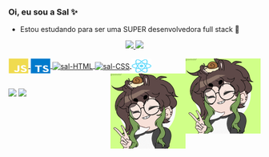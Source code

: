 ### Oi, eu sou a Sal ✨
- Estou estudando para ser uma SUPER desenvolvedora full stack 🐸

<!--- Statuzinhos abaixo. -->


<div align="center">
  <a href="https://github.com/dinosalro">
  <img height="150em" src="https://github-readme-stats.vercel.app/api?username=dinosalro&show_icons=true&theme=dracula&include_all_commits=true&count_private=true"/>
  <img height="150em" src="https://github-readme-stats.vercel.app/api/top-langs/?username=dinosalro&layout=compact&langs_count=7&theme=dracula"/>
</div>
  
  <!-- Icons -->
  
  <div style="display: inline_block"><br>
  <img align="center" alt="sal-Js" height="30" width="40" src="https://raw.githubusercontent.com/devicons/devicon/master/icons/javascript/javascript-plain.svg">
  <img align="center" alt="sal-Ts" height="30" width="40" src="https://raw.githubusercontent.com/devicons/devicon/master/icons/typescript/typescript-plain.svg">
  <img align="center" alt="sal-HTML" height="30" width="40" src="https://cdn.jsdelivr.net/gh/devicons/devicon/icons/html5/html5-plain-wordmark.svg">
  <img align="center" alt="sal-CSS" height="30" width="40" src="https://cdn.jsdelivr.net/gh/devicons/devicon/icons/css3/css3-plain-wordmark.svg">
  <img align="center" alt="sal-React" height="30" width="40" src="https://raw.githubusercontent.com/devicons/devicon/master/icons/react/react-original.svg">
  <img align="right" width="150" height="150" src="https://github.com/dinosalro/dinosalro/blob/main/sal.gif"></a>
</div>
   <img align="right" width="150" height="150" src="https://github.com/dinosalro/dinosalro/blob/main/sal.gif"></a>
   
  
  <!-- Redes sociais -->
  
  ##
  
  <div> 
  <a href="https://www.linkedin.com/in/ana-clara-dantas-8116a7218/" target="_blank"><img src="https://img.shields.io/badge/-LinkedIn-%230077B5?style=for-the-badge&logo=linkedin&logoColor=white" target="_blank"></a>
  <a href = "mailto:acdclara@gmail.com"><img src="https://img.shields.io/badge/Gmail-D14836?style=for-the-badge&logo=gmail&logoColor=white"></a>
  </div>
  
